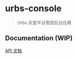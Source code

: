 # urbs-console
> Urbs 灰度平台管控后台应用


## Documentation (WIP)

[API 文档](https://github.com/teambition/urbs-console/blob/master/doc/api.md)